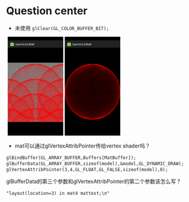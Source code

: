 # Question center

* 未使用 `glClear(GL_COLOR_BUFFER_BIT);`

<div>
  <img src="https://github.com/GitHub-bigT/openGL-Android/blob/master/images/question/question1.png" width="150px"/>
 <img src="https://github.com/GitHub-bigT/openGL-Android/blob/master/images/question/question2.png" width="150px"/>
</div>

* mat可以通过glVertexAttribPointer传给vertex shader吗？
```
glBindBuffer(GL_ARRAY_BUFFER,Buffers[MatBuffer]);
glBufferData(GL_ARRAY_BUFFER,sizeof(model),&model,GL_DYNAMIC_DRAW);
glVertexAttribPointer(3,4,GL_FLOAT,GL_FALSE,sizeof(model),0);
```
glBufferData的第三个参数和glVertexAttribPointer的第二个参数该怎么写？
```
"layout(location=3) in mat4 mattest;\n"
```


